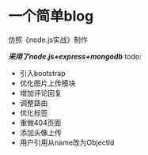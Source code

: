 # 一个简单blog

仿照《node.js实战》制作

***采用了node.js+express+mongodb***
todo:
- 引入bootstrap
- 优化图片上传模块
- 增加评论回复
- 调整路由
- 优化标签
- 重做404页面
- 添加头像上传
- 用户引用从name改为ObjectId
